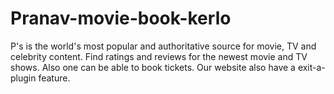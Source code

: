 # Pranav-movie-book-kerlo
P's is the world's most popular and authoritative source for movie, TV and celebrity content. Find ratings and reviews for the newest movie and TV shows. Also one can be able to book tickets. Our website also have a exit-a-plugin feature.
